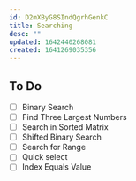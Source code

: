 ```yaml
---
id: D2mXByG8SIndQgrhGenkC
title: Searching
desc: ""
updated: 1642440268081
created: 1641269035356
---
```


## To Do

- [ ] Binary Search
- [ ] Find Three Largest Numbers
- [ ] Search in Sorted Matrix
- [ ] Shifted Binary Search
- [ ] Search for Range
- [ ] Quick select
- [ ] Index Equals Value
